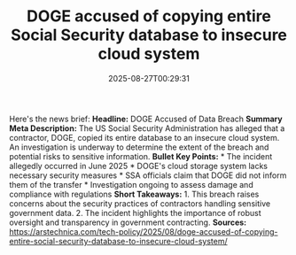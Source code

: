 ﻿---
title: "DOGE accused of copying entire Social Security database to insecure cloud system"
date: "2025-08-27T00:29:31"
category: "Markets"
summary: ""
slug: "doge accused of copying entire social security database to i"
source_urls:
  - "https://arstechnica.com/tech-policy/2025/08/doge-accused-of-copying-entire-social-security-database-to-insecure-cloud-system/"
seo:
  title: "DOGE accused of copying entire Social Security database to insecure cloud system | Hash n Hedge"
  description: ""
  keywords: ["news", "markets", "brief"]
---
Here's the news brief:  **Headline:** DOGE Accused of Data Breach  **Summary Meta Description:** The US Social Security Administration has alleged that a contractor, DOGE, copied its entire database to an insecure cloud system. An investigation is underway to determine the extent of the breach and potential risks to sensitive information.  **Bullet Key Points:**  * The incident allegedly occurred in June 2025 * DOGE's cloud storage system lacks necessary security measures * SSA officials claim that DOGE did not inform them of the transfer * Investigation ongoing to assess damage and compliance with regulations  **Short Takeaways:**  1. This breach raises concerns about the security practices of contractors handling sensitive government data. 2. The incident highlights the importance of robust oversight and transparency in government contracting.  **Sources:**  https://arstechnica.com/tech-policy/2025/08/doge-accused-of-copying-entire-social-security-database-to-insecure-cloud-system/ 
